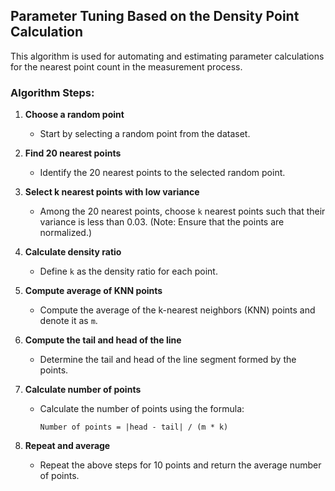 ## Parameter Tuning Based on the Density Point Calculation
This algorithm is used for automating and estimating parameter calculations for the nearest point count in the measurement process.


### Algorithm Steps:

1. **Choose a random point**
   - Start by selecting a random point from the dataset.

2. **Find 20 nearest points**
   - Identify the 20 nearest points to the selected random point.

3. **Select k nearest points with low variance**
   - Among the 20 nearest points, choose `k` nearest points such that their variance is less than 0.03. (Note: Ensure that the points are normalized.)

4. **Calculate density ratio**
   - Define `k` as the density ratio for each point.

5. **Compute average of KNN points**
   - Compute the average of the k-nearest neighbors (KNN) points and denote it as `m`.

6. **Compute the tail and head of the line**
   - Determine the tail and head of the line segment formed by the points.

7. **Calculate number of points**
   - Calculate the number of points using the formula:
     ```
     Number of points = |head - tail| / (m * k)
     ```

8. **Repeat and average**
   - Repeat the above steps for 10 points and return the average number of points.
